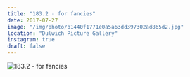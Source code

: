 ```yaml
---
title: "183.2 - for fancies"
date: 2017-07-27
image: "/img/photo/b1440f1771e0a5a63dd397302ad865d2.jpg"
location: "Dulwich Picture Gallery"
instagram: true
draft: false
---
```


![183.2 - for fancies](/img/photo/b1440f1771e0a5a63dd397302ad865d2.jpg)
